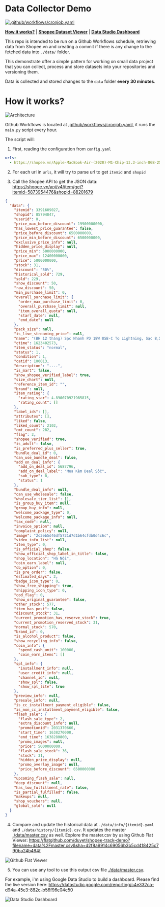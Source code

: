 # Data Collector Demo

[![.github/workflows/cronjob.yaml](https://github.com/duyet/shopee-track-demo/actions/workflows/cronjob.yaml/badge.svg)](https://github.com/duyet/shopee-track-demo/actions/workflows/cronjob.yaml)



**[How it works?](#how-it-works)** | 
**[Shopee Dataset Viewer](https://flatgithub.com/duyet/shopee-track-demo?filename=data%2Fmaster.csv&sha=d2f8a9914c69056b3b5cd418425c790ba24b464f)** | 
**[Data Studio Dashboard](https://datastudio.google.com/reporting/c4e332ca-d94a-45e3-882c-b56f96e04c50)** 


This repo is intended to be run on a Github Workflows schedule, retrieving data from Shopee.vn
and creating a commit if there is any change to the fetched data into `./data/` folder.

This demonstrate offer a simple pattern for working on small data project that you can collect, process
and store datasets into your repositories and versioning them.

Data is collected and stored changes to the `data` folder **every 30 minutes**.

# How it works?

![Architecture](.github/architecture.png)
<!-- Draw.io source: https://app.diagrams.net/#G186E1MfMGSuhpoQl6bvcvjuhTuOlBIHx1 -->

Github Workflows is located at [.github/workflows/cronjob.yaml](.github/workflows/cronjob.yaml),
it runs the `main.py` script every hour.

The script will:

1. First, reading the configuration from `config.yaml`

```yaml
urls:
  - https://shopee.vn/Apple-MacBook-Air-(2020)-M1-Chip-13.3-inch-8GB-256GB-SSD-i.88201679.5873954476
```

2. For each url in `urls`, it will try to parse url to get `itemid` and `shopid`

3. Call the Shopee API to get the JSON data: https://shopee.vn/api/v4/item/get?itemid=5873954476&shopid=88201679

```json
{
  "data": {
    "itemid": 3391609027,
    "shopid": 85794847,
    "userid": 0,
    "price_max_before_discount": 19900000000,
    "has_lowest_price_guarantee": false,
    "price_before_discount": 6500000000,
    "price_min_before_discount": 6500000000,
    "exclusive_price_info": null,
    "hidden_price_display": null,
    "price_min": 5000000000,
    "price_max": 12400000000,
    "price": 5000000000,
    "stock": 31,
    "discount": "50%",
    "historical_sold": 729,
    "sold": 229,
    "show_discount": 50,
    "raw_discount": 50,
    "min_purchase_limit": 0,
    "overall_purchase_limit": {
      "order_max_purchase_limit": 0,
      "overall_purchase_limit": null,
      "item_overall_quota": null,
      "start_date": null,
      "end_date": null
    },
    "pack_size": null,
    "is_live_streaming_price": null,
    "name": "(BH 12 tháng) Sạc Nhanh PD 18W USB-C To Lightning, Sạc 8,X,11,12,13 (Củ Sạc Nhanh PD 18W + Cáp Sạc Nhanh PD)",
    "ctime": 1623402573,
    "item_status": "normal",
    "status": 1,
    "condition": 1,
    "catid": 100013,
    "description": "....",
    "is_mart": false,
    "show_shopee_verified_label": true,
    "size_chart": null,
    "reference_item_id": "",
    "brand": null,
    "item_rating": {
      "rating_star": 4.890070921985815,
      "rating_count": []
    },
    "label_ids": [],
    "attributes": [],
    "liked": false,
    "liked_count": 2102,
    "cmt_count": 282,
    "flag": 2,
    "shopee_verified": true,
    "is_adult": false,
    "is_preferred_plus_seller": true,
    "bundle_deal_id": 0,
    "can_use_bundle_deal": false,
    "add_on_deal_info": {
      "add_on_deal_id": 5687796,
      "add_on_deal_label": "Mua Kèm Deal Sốc",
      "sub_type": 0,
      "status": 1
    },
    "bundle_deal_info": null,
    "can_use_wholesale": false,
    "wholesale_tier_list": [],
    "is_group_buy_item": null,
    "group_buy_info": null,
    "welcome_package_type": 0,
    "welcome_package_info": null,
    "tax_code": null,
    "invoice_option": null,
    "complaint_policy": null,
    "image": "2c3eb5d46df5721d7d1b64cfdb0d4c6c",
    "video_info_list": null,
    "item_type": 0,
    "is_official_shop": false,
    "show_official_shop_label_in_title": false,
    "shop_location": "Hà Nội",
    "coin_earn_label": null,
    "cb_option": 0,
    "is_pre_order": false,
    "estimated_days": 2,
    "badge_icon_type": 0,
    "show_free_shipping": true,
    "shipping_icon_type": 0,
    "cod_flag": 0,
    "show_original_guarantee": false,
    "other_stock": 577,
    "item_has_post": false,
    "discount_stock": 31,
    "current_promotion_has_reserve_stock": true,
    "current_promotion_reserved_stock": 31,
    "normal_stock": 570,
    "brand_id": 0,
    "is_alcohol_product": false,
    "show_recycling_info": false,
    "coin_info": {
      "spend_cash_unit": 100000,
      "coin_earn_items": []
    },
    "spl_info": {
      "installment_info": null,
      "user_credit_info": null,
      "channel_id": null,
      "show_spl": false,
      "show_spl_lite": true
    },
    "preview_info": null,
    "presale_info": null,
    "is_cc_installment_payment_eligible": false,
    "is_non_cc_installment_payment_eligible": false,
    "flash_sale": {
      "flash_sale_type": 2,
      "extra_discount_info": null,
      "promotionid": 2031370660,
      "start_time": 1638270000,
      "end_time": 1638280800,
      "promo_images": null,
      "price": 5000000000,
      "flash_sale_stock": 36,
      "stock": 31,
      "hidden_price_display": null,
      "promo_overlay_image": null,
      "price_before_discount": 6500000000
    },
    "upcoming_flash_sale": null,
    "deep_discount": null,
    "has_low_fulfillment_rate": false,
    "is_partial_fulfilled": false,
    "makeups": null,
    "shop_vouchers": null,
    "global_sold": null
  }
}
```

4. Compare and update the historical data at `./data/info/{itemid}.yaml` and `./data/history/{itemid}.csv`.
   It updates the master [./data/master.csv](/data/master.csv) as well.
   Explore the master.csv by using Github Flat Viewer: https://flatgithub.com/duyet/shopee-track-demo?filename=data%2Fmaster.csv&sha=d2f8a9914c69056b3b5cd418425c790ba24b464f

![Github Flat Viewer](.github/screenshot-flat.png)

5. You can use any tool to use this output csv file [./data/master.csv](./data/master.csv).

For example, i'm using Google Data Studio to build a dashboard. Please find the live version here: https://datastudio.google.com/reporting/c4e332ca-d94a-45e3-882c-b56f96e04c50

![Data Studio Dashboard](.github/screenshot-data-studio.png)
